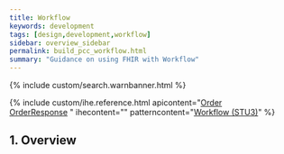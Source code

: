 ```yaml
---
title: Workflow
keywords: development
tags: [design,development,workflow]
sidebar: overview_sidebar
permalink: build_pcc_workflow.html
summary: "Guidance on using FHIR with Workflow"
---
```


{% include custom/search.warnbanner.html %}

{% include custom/ihe.reference.html apicontent="[Order](api_diagnostics_order.html) <br> [OrderResponse](api_diagnostics_orderresponse.html) " ihecontent="" patterncontent="[Workflow (STU3)](https://www.hl7.org/fhir/workflow-module.html)" %}

## 1. Overview ##
